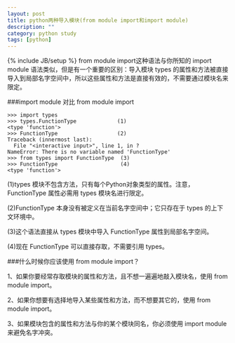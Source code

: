 ```yaml
---
layout: post
title: python两种导入模块(from module import和import module)
description: ""
category: python study
tags: [python]
---
```

{% include JB/setup %}
from module import这种语法与你所知的 import module 语法类似，但是有一个重要的区别：导入模块 types 的属性和方法被直接导入到局部名字空间中，所以这些属性和方法是直接有效的，不需要通过模块名来限定。

###import module 对比 from module import

    >>> import types
    >>> types.FunctionType             (1)
    <type 'function'>
    >>> FunctionType                   (2)
    Traceback (innermost last):
      File "<interactive input>", line 1, in ?
    NameError: There is no variable named 'FunctionType'
    >>> from types import FunctionType  (3)
    >>> FunctionType                    (4)
    <type 'function'>
(1)types 模块不包含方法，只有每个Python对象类型的属性。注意， FunctionType 属性必需用 types 模块名进行限定。

(2)FunctionType 本身没有被定义在当前名字空间中；它只存在于 types 的上下文环境中。

(3)这个语法直接从 types 模块中导入 FunctionType 属性到局部名字空间。

(4)现在 FunctionType 可以直接存取，不需要引用 types。

###什么时候你应该使用 from module import？

 1、如果你要经常存取模块的属性和方法，且不想一遍遍地敲入模块名，使用 from module import。
 
 2、如果你想要有选择地导入某些属性和方法，而不想要其它的，使用 from module import。
 
 3、如果模块包含的属性和方法与你的某个模块同名，你必须使用 import module 来避免名字冲突。